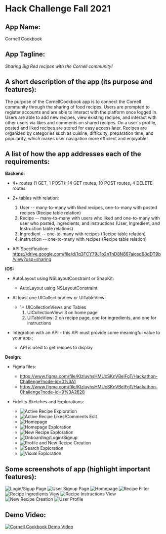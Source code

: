 # Hack Challenge Fall 2021

## App Name:
Cornell Cookbook

## App Tagline:
_Sharing Big Red recipes with the Cornell community!_


## A short description of the app (its purpose and features):
The purpose of the CornellCookbook app is to connect the Cornell community through the sharing of food recipes. Users are prompted to register accounts and are able to interact with the platform once logged in. Users are able to add new recipes, view existing recipes, and interact with other users via likes and comments on shared recipes. On a user's profile, posted and liked recipes are stored for easy access later. Recipes are organized by categories such as cuisine, difficulty, preparation time, and popularity, which makes user navigation more efficient and enjoyable!

## A list of how the app addresses each of the requirements:
  **Backend:**
   * 4+ routes (1 GET, 1 POST): 14 GET routes, 10 POST routes, 4 DELETE routes

   * 2+ tables with relation:
        1. User -- many-to-many with liked recipes, one-to-many with posted recipes (Recipe table relation)
        2. Recipe -- many-to-many with users who liked and one-to-many with user who posted, ingredients, and instructions (User, Ingredient, and Instruction table relations)
        3. Ingredient -- one-to-many with recipes (Recipe table relation)
        4. Instruction -- one-to-many with recipes (Recipe table relation)

   * API Specification: https://drive.google.com/file/d/1q3FCY79J1o2nTnD8N867aiosd68dDT9b/view?usp=sharing
    
  **IOS:**
  * AutoLayout using NSLayoutConstraint or SnapKit: 
      * AutoLayout using NSLayoutConstraint

  * At least one UICollectionView or UITableView: 
      * 1+ UICollectionViews and Tables
        1. UICollectionView: 3 on home page
        2. UITableView: 2 on recipe page, one for ingredients, and one for instructions
  * Integration with an API - this API must provide some meaningful value to your app.: 
      * API is used to get reicpes to display 

  **Design:**
  * Figma files: 
    - https://www.figma.com/file/KIzluyhsHMUcSKnVBeIFgT/Hackathon-Challenge?node-id=0%3A1
    - https://www.figma.com/file/KIzluyhsHMUcSKnVBeIFgT/Hackathon-Challenge?node-id=9%3A2628

  * Fidelity Sketches and Explorations:
    - ![Active Recipe Exploration](/design/active-recipe-exploration-1.png)
    - ![Active Recipe Likes/Comments Edit](/design/active-recipe-likes-comments-edit-1.png)
    - ![Homepage](/design/homepage-1.png)
    - ![Homepage Exploration](/design/homepage-explorations-1.png)
    - ![New Recipe Exploration](/design/new-recipe-exploration-1.png)
    - ![Onboarding/Login/Signup](/design/onboarding-login-signup-1.png)
    - ![Profile and New Recipe Creation](/design/profile-and-new-recipe-creation-1.png)
    - ![Search Exploration](/design/search-exploration-1.png)
    - ![Visual Exploration](/design/visual-explorations-1.png)

## Some screenshots of app (highlight important features):
![Login/Sigup Page](/images/login-signup.png)
![User Signup Page](/images/user-signup.png)
![Homepage](/images/homepage.png)
![Recipe Filter](/images/filter.png)
![Recipe Ingredients View](/images/view-recipe-ingredients.png)
![Recipe Instructions View](/images/view-recipe-instructions.png)
![New Recipe Creation](/images/create-new-recipe.png)
![User Profile](/images/user-profile.png)




## Demo Video:

[![Cornell Cookbook Demo Video](http://img.youtube.com/vi/3tA_bOlpaOA/0.jpg)](http://www.youtube.com/watch?v=3tA_bOlpaOA)


